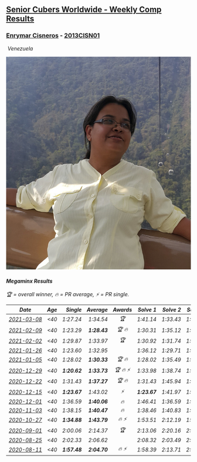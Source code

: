 <style>table {white-space: nowrap;}</style>
<link rel="stylesheet" type="text/css" href="/scw-comp/css/flags.css" />

## [Senior Cubers Worldwide - Weekly Comp Results](/scw-comp/results/)
### [Enrymar Cisneros](README.md) - [2013CISN01](https://www.worldcubeassociation.org/persons/2013CISN01?event=minx)

<i class="flag flag-VE" />&nbsp;Venezuela

![Enrymar Cisneros](1530205432.jpg)

#### Megaminx Results

<span style="white-space: nowrap;">🏆 = overall winner</span>, <span style="white-space: nowrap;">🔥 = PR average</span>, <span style="white-space: nowrap;">⚡ = PR single</span>.

| Date | Age | Single | Average | Awards | Solve 1 | Solve 2 | Solve 3 | Solve 4 | Solve 5 | Video |
| :--: | :--: | --: | --: | :--: | --: | --: | --: | --: | --: | :-- |
| [2021-03-08](../../results/2021-03-08/minx.md) | <40 | 1:27.24 | 1:34.54 | 🏆 | 1:41.14 | 1:33.43 | 1:30.92 | 1:39.27 | 1:27.24 | [Desktop](https://www.facebook.com/events/286026952942446/permalink/294520862093055) / [Mobile](https://m.facebook.com/events/286026952942446?view=permalink&id=294520862093055) |
| [2021-02-09](../../results/2021-02-09/minx.md) | <40 | 1:23.29 | **1:28.43** | 🏆 🔥 | 1:30.31 | 1:35.12 | 1:24.15 | 1:23.29 | 1:30.83 | [Desktop](https://www.facebook.com/events/749806039307047/permalink/754004928887158) / [Mobile](https://m.facebook.com/events/749806039307047?view=permalink&id=754004928887158) |
| [2021-02-02](../../results/2021-02-02/minx.md) | <40 | 1:29.87 | 1:33.97 | 🏆 | 1:30.92 | 1:31.74 | 1:39.26 | 1:29.87 | 1:45.53 | [Desktop](https://www.facebook.com/events/176364004262939/permalink/180528080513198) / [Mobile](https://m.facebook.com/events/176364004262939?view=permalink&id=180528080513198) |
| [2021-01-26](../../results/2021-01-26/minx.md) | <40 | 1:23.60 | 1:32.95 |  | 1:36.12 | 1:29.71 | 1:23.60 | 1:49.06 | 1:33.01 | [Desktop](https://www.facebook.com/events/415506712992555/permalink/419118979297995) / [Mobile](https://m.facebook.com/events/415506712992555?view=permalink&id=419118979297995) |
| [2021-01-05](../../results/2021-01-05/minx.md) | <40 | 1:28.02 | **1:30.33** | 🏆 🔥 | 1:28.02 | 1:35.49 | 1:29.18 | 1:28.70 | 1:33.11 | [Desktop](https://www.facebook.com/events/237822631087555/permalink/242391113964040) / [Mobile](https://m.facebook.com/events/237822631087555?view=permalink&id=242391113964040) |
| [2020-12-29](../../results/2020-12-29/minx.md) | <40 | **1:20.62** | **1:33.73** | 🏆 🔥 ⚡ | 1:33.98 | 1:38.74 | 1:32.39 | **1:20.62** | 1:34.83 | [Desktop](https://www.facebook.com/events/807437066779451/permalink/810887233101101) / [Mobile](https://m.facebook.com/events/807437066779451?view=permalink&id=810887233101101) |
| [2020-12-22](../../results/2020-12-22/minx.md) | <40 | 1:31.43 | **1:37.27** | 🏆 🔥 | 1:31.43 | 1:45.94 | 1:34.21 | 1:34.06 | 1:43.55 | [Desktop](https://www.facebook.com/events/758481858355136/permalink/762696554600333) / [Mobile](https://m.facebook.com/events/758481858355136?view=permalink&id=762696554600333) |
| [2020-12-15](../../results/2020-12-15/minx.md) | <40 | **1:23.67** | 1:43.02 | ⚡ | **1:23.67** | 1:41.97 | 1:40.69 | 2:06.68 | 1:46.40 | [Desktop](https://www.facebook.com/events/804969103386330/permalink/808699253013315) / [Mobile](https://m.facebook.com/events/804969103386330?view=permalink&id=808699253013315) |
| [2020-12-01](../../results/2020-12-01/minx.md) | <40 | 1:36.59 | **1:40.06** | 🔥 | 1:46.41 | 1:36.59 | 1:38.77 | 1:40.55 | 1:40.85 | [Desktop](https://www.facebook.com/events/456949201957439/permalink/461063471546012) / [Mobile](https://m.facebook.com/events/456949201957439?view=permalink&id=461063471546012) |
| [2020-11-03](../../results/2020-11-03/minx.md) | <40 | 1:38.15 | **1:40.47** | 🔥 | 1:38.46 | 1:40.83 | 1:42.13 | 1:43.38 | 1:38.15 | [Desktop](https://www.facebook.com/events/1239637256416110/permalink/1246181089095060) / [Mobile](https://m.facebook.com/events/1239637256416110?view=permalink&id=1246181089095060) |
| [2020-10-27](../../results/2020-10-27/minx.md) | <40 | **1:34.88** | **1:43.79** | 🔥 ⚡ | 1:53.51 | 2:12.19 | 1:40.18 | 1:37.68 | **1:34.88** | [Desktop](https://www.facebook.com/events/814285582657691/permalink/819937962092453) / [Mobile](https://m.facebook.com/events/814285582657691?view=permalink&id=819937962092453) |
| [2020-09-01](../../results/2020-09-01/minx.md) | <40 | 2:00.06 | 2:14.37 | 🏆 | 2:13.06 | 2:20.16 | 2:00.06 | 2:18.37 | 2:11.69 | [Desktop](https://www.facebook.com/events/652945192290048/permalink/658688165049084) / [Mobile](https://m.facebook.com/events/652945192290048?view=permalink&id=658688165049084) |
| [2020-08-25](../../results/2020-08-25/minx.md) | <40 | 2:02.33 | 2:06.62 |  | 2:08.32 | 2:03.49 | 2:02.33 | 2:13.28 | 2:08.06 | [Desktop](https://www.facebook.com/events/2812216602434889/permalink/2818472751809274) / [Mobile](https://m.facebook.com/events/2812216602434889?view=permalink&id=2818472751809274) |
| [2020-08-11](../../results/2020-08-11/minx.md) | <40 | **1:57.48** | **2:04.70** | 🔥 ⚡ | 1:58.39 | 2:13.71 | 2:02.00 | **1:57.48** | 2:17.05 | [Desktop](https://www.facebook.com/events/338631130511019/permalink/343518013355664) / [Mobile](https://m.facebook.com/events/338631130511019?view=permalink&id=343518013355664) |


<!-- Global site tag (gtag.js) - Google Analytics -->
<script async src="https://www.googletagmanager.com/gtag/js?id=UA-86348435-3"></script>
<script>window.dataLayer = window.dataLayer || []; function gtag() {dataLayer.push(arguments);} gtag('js', new Date()); gtag('config', 'UA-86348435-3');</script>
